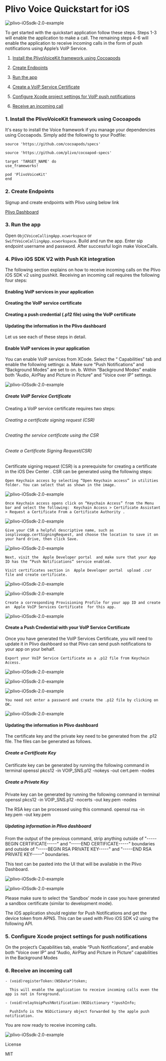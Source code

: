 # Plivo Voice Quickstart for iOS



![plivo-iOSsdk-2.0-example](ReadMeImages/app.png)



To get started with the quickstart application follow these steps. Steps 1-3 will enable the application to make a call. The remaining steps 4-6 will enable the application to receive incoming calls in the form of push notifications using Apple’s VoIP Service.

1. [Install the PlivoVoiceKit framework using Cocoapods](#bullet1)

2. [Create Endpoints](#bullet2)

3. [Run the app](#bullet3)

4. [Create a VoIP Service Certificate](#bullet4)

5. [Configure Xcode project settings for VoIP push notifications](#bullet5)

6. [Receive an incoming call](#bullet6)



### <a name="bullet1"></a>1. Install the PlivoVoiceKit framework using Cocoapods

It's easy to install the Voice framework if you manage your dependencies using Cocoapods. Simply add the following to your Podfile:


    source 'https://github.com/cocoapods/specs'

    source 'https://github.com/plivo/cocoapod-specs'

    target 'TARGET_NAME' do
    use_frameworks!

    pod 'PlivoVoiceKit'
    end

### <a name="bullet2"></a>2. Create Endpoints

Signup and create endpoints with Plivo using below link

[Plivo Dashboard](https://manage.plivo.com/accounts/login/)


### <a name="bullet3"></a>3. Run the app

Open `ObjCVoiceCallingApp.xcworkspace` or `SwiftVoiceCallingApp.xcworkspace`. 
Build and run the app. 
Enter sip endpoint username and password. 
After successful login make VoiceCalls. 


### <a name="bullet4"></a>4. Plivo iOS SDK V2 with Push Kit integration

The following section explains on how to receive incoming calls on the Plivo iOS SDK v2 using pushkit. Receiving an incoming call requires the following four steps:
     
#### Enabling VoIP services in your application

#### Creating the VoIP service certificate

#### Creating a push credential (.p12 file) using the VoIP certificate

#### Updating the information in the Plivo dashboard



Let us see each of these steps in detail.

#### Enable VoIP services in your application
        
You can enable VoIP services from XCode. Select the “ Capabilities” tab and enable the following settings:
a. Make sure “Push Notifications” and “Background Modes” are set to on.
b. Within “Background Modes” enable both “Audio, AirPlay and Picture in Picture” and “Voice over IP” settings.

![plivo-iOSsdk-2.0-example](ReadMeImages/image0.png)

##### Create VoIP Service Certificate
        
Creating a VoIP service certificate requires two steps:

###### Creating a certificate signing request (CSR)

###### Creating the service certificate using the CSR
   
   
###### Create a Certificate Signing Request(CSR)

Certificate signing request (CSR) is a prerequisite for creating a certificate in the  iOS Dev Center . CSR can be generated using the following steps:
            
    Open Keychain access by selecting “Open Keychain access” in utilities folder. You can select that as shown in the image.

![plivo-iOSsdk-2.0-example](ReadMeImages/image13.png)

    Once Keychain access opens click on “Keychain Access” from the Menu bar and select the following:  Keychain Access > Certificate Assistant > Request a Certificate From a Certificate Authority .
            
![plivo-iOSsdk-2.0-example](ReadMeImages/image12.png)

    Give your CSR a helpful descriptive name, such as iosplivoapp.certSigningRequest, and choose the location to save it on your hard drive, then click Save.

![plivo-iOSsdk-2.0-example](ReadMeImages/image4.png)

    Next, visit the  Apple Developer portal  and make sure that your App ID has the “Push Notifications” service enabled.
    
    Visit certificates section in  Apple Developer portal  upload .csr file and create certificate.

![plivo-iOSsdk-2.0-example](ReadMeImages/image8.png)

![plivo-iOSsdk-2.0-example](ReadMeImages/image1.png)

    Create a corresponding Provisioning Profile for your app ID and create an  Apple VoIP Services Certificate  for this app.

![plivo-iOSsdk-2.0-example](ReadMeImages/image11.png)

#### Create a Push Credential with your VoIP Service Certificate
      
Once you have generated the VoIP Services Certificate, you will need to update it in Plivo dashboard so that Plivo can send push notifications to your app on your behalf.
          
    Export your VoIP Service Certificate as a .p12 file from Keychain Access.

![plivo-iOSsdk-2.0-example](ReadMeImages/image7.png)

![plivo-iOSsdk-2.0-example](ReadMeImages/image10.png)

![plivo-iOSsdk-2.0-example](ReadMeImages/image2.png)

    You need not enter a password and create the .p12 file by clicking on OK.

![plivo-iOSsdk-2.0-example](ReadMeImages/image6.png)

#### Updating the information in Plivo dashboard
      
The certificate key and the private key need to be generated from the .p12 file. The files can be generated as follows.

##### Create a Certificate Key

Certificate key can be generated by running the following command in terminal
openssl pkcs12 -in VOIP_SNS.p12 -nokeys -out cert.pem -nodes
            
##### Create a Private Key
            
Private key can be generated by running the following command in terminal
openssl pkcs12 -in VOIP_SNS.p12 -nocerts -out key.pem -nodes

The RSA key can be processed using this command.
openssl rsa -in key.pem -out key.pem

##### Updating information in Plivo dashboard
            
From the output of the previous command, strip anything outside of "-----BEGIN CERTIFICATE-----" and "-----END CERTIFICATE-----" boundaries and outside of "-----BEGIN RSA PRIVATE KEY-----" and "-----END RSA PRIVATE KEY-----" boundaries.

This text can be pasted into the UI that will be available in the Plivo Dashboard.

![plivo-iOSsdk-2.0-example](ReadMeImages/image5.png)

![plivo-iOSsdk-2.0-example](ReadMeImages/image3.png)


Please make sure to select the ‘Sandbox’ mode in case you have generated a sandbox certificate (similar to development mode).

The iOS application should register for Push Notifications and get the device token from APNS. This can be used with Plivo iOS SDK v2 using the following API.

### <a name="bullet5"></a>5. Configure Xcode project settings for push notifications

On the project’s Capabilities tab, enable “Push Notifications”, and enable both “Voice over IP” and “Audio, AirPlay and Picture in Picture” capabilities in the Background Modes


### <a name="bullet6"></a>6. Receive an incoming call

    - (void)registerToken:(NSData*)token;

      This will enable the application to receive incoming calls even the app is not in foreground.

    - (void)relayVoipPushNotification:(NSDictionary *)pushInfo;

      PushInfo is the NSDictionary object forwarded by the apple push notification.

You are now ready to receive incoming calls. 

![plivo-iOSsdk-2.0-example](ReadMeImages/callkit.png)

License

MIT
